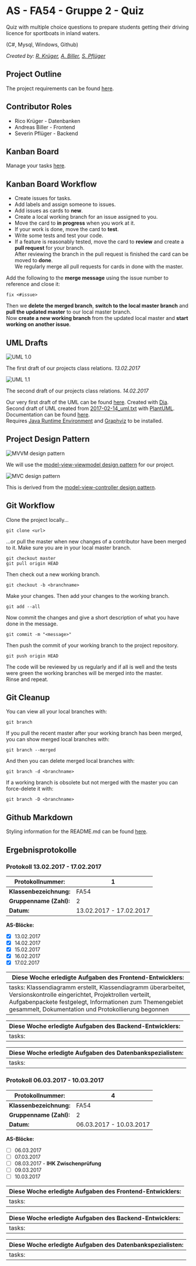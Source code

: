 ﻿# AS - FA54 - Gruppe 2 - Quiz

Quiz with multiple choice questions to prepare students getting their driving licence for sportboats in inland waters.  

(C#, Mysql, Windows, Github)  

*Created by: [R. Krüger](mailto:krueger.rico@web.de), [A. Biller](mailto:andie.biller@gmail.com), [S. Pflüger](mailto:sev@erratic-ink.com)*  

## Project Outline

The project requirements can be found [here](/pdf/Lernsituation.pdf?raw=true).  

## Contributor Roles

- Rico Krüger - Datenbanken  
- Andreas Biller - Frontend  
- Severin Pflüger - Backend  

## Kanban Board

Manage your tasks [here](https://github.com/ndbiller/as-fa54-quiz/projects/2). 

## Kanban Board Workflow

- Create issues for tasks.  
- Add labels and assign someone to issues.  
- Add issues as cards to **new**.  
- Create a local working branch for an issue assigned to you.  
- Move the card to **in progress** when you work at it.  
- If your work is done, move the card to **test**.  
- Write some tests and test your code.  
- If a feature is reasonably tested, move the card to **review** and create a **pull request** for your branch.  
After reviewing the branch in the pull request is finished the card can be moved to **done**.  
We regularly merge all pull requests for cards in done with the master.  

Add the following to the **merge message** using the issue number to reference and close it:  

```
fix <#issue>
```

Then we **delete the merged branch**, **switch to the local master branch** and **pull the updated master** to our local master branch.  
Now **create a new working branch** from the updated local master and **start working on another issue**.  

## UML Drafts

![UML 1.0](/img/2017-02-13_uml.png?raw=true "UML 1.0")  

The first draft of our projects class relations. *13.02.2017*    

![UML 1.1](/img/2017-02-14_uml.png?raw=true "UML 1.1")  

The second draft of our projects class relations. *14.02.2017*  

Our very first draft of the UML can be found [here](/uml/2017-02-13_uml.dia). Created with [Dia](http://dia-installer.de/).  
Second draft of UML created from [2017-02-14_uml.txt](/uml/2017-02-14_uml.txt) with [PlantUML](http://plantuml.com/).  
Documentation can be found [here](http://plantuml.com/PlantUML_Language_Reference_Guide.pdf).  
Requires [Java Runtime Environment](https://www.java.com/en/download/) and [Graphviz](http://www.graphviz.org/) to be installed.  

## Project Design Pattern

![](/img/MVVMPattern.png?raw=true "MVVM design pattern")  

We will use the [model-view-viewmodel design pattern](https://en.wikipedia.org/wiki/Model%E2%80%93view%E2%80%93viewmodel) for our project.

![](/img/MVC-basic.svg.png?raw=true "MVC design pattern")  

This is derived from the [model-view-controller design pattern](https://en.wikipedia.org/wiki/Model%E2%80%93view%E2%80%93controller).  

## Git Workflow

Clone the project locally...  

```
git clone <url>
```

...or pull the master when new changes of a contributor have been merged to it. Make sure you are in your local master branch.  

```
git checkout master
git pull origin HEAD
```

Then check out a new working branch.  

```
git checkout -b <branchname>
```

Make your changes. Then add your changes to the working branch.  

```
git add --all
```

Now commit the changes and give a short description of what you have done in the message.  

```
git commit -m "<message>"
```

Then push the commit of your working branch to the project repository.  

```
git push origin HEAD
```

The code will be reviewed by us regularly and if all is well and the tests were green the working branches will be merged into the master.  
Rinse and repeat.  

## Git Cleanup

You can view all your local branches with:  

```
git branch
```

If you pull the recent master after your working branch has been merged, you can show merged local branches with:  

```
git branch --merged
```

And then you can delete merged local branches with:  

```
git branch -d <branchname>
```

If a working branch is obsolete but not merged with the master you can force-delete it with:  

```
git branch -D <branchname>
```

## Github Markdown

Styling information for the README.md can be found [here](https://guides.github.com/features/mastering-markdown/#GitHub-flavored-markdown).  

## Ergebnisprotokolle

### Protokoll 13.02.2017 - 17.02.2017

**Protokollnummer:** | 1
--- | ---
**Klassenbezeichnung:** | FA54
**Gruppenname (Zahl):** | 2
**Datum:** | 13.02.2017 - 17.02.2017

**AS-Blöcke:**  
- [x] 13.02.2017  
- [x] 14.02.2017  
- [x] 15.02.2017  
- [x] 16.02.2017  
- [x] 17.02.2017  

**Diese Woche erledigte Aufgaben des Frontend-Entwicklers:** |
---|
tasks: Klassendiagramm erstellt, Klassendiagramm überarbeitet, Versionskontrolle eingerichtet, Projektrollen verteilt, Aufgabenpackete festgelegt, Informationen zum Themengebiet gesammelt, Dokumentation und Protokollierung begonnen|

**Diese Woche erledigte Aufgaben des Backend-Entwicklers:** |
---|
tasks: |

**Diese Woche erledigte Aufgaben des Datenbankspezialisten:**|
---|
tasks: |


### Protokoll 06.03.2017 - 10.03.2017

**Protokollnummer:** | 4
--- | ---
**Klassenbezeichnung:** | FA54
**Gruppenname (Zahl):** | 2
**Datum:** | 06.03.2017 - 10.03.2017

**AS-Blöcke:**  
- [ ] 06.03.2017  
- [ ] 07.03.2017  
- [ ] 08.03.2017 - **IHK Zwischenprüfung**  
- [ ] 09.03.2017  
- [ ] 10.03.2017  

**Diese Woche erledigte Aufgaben des Frontend-Entwicklers:** |
---|
tasks: |

**Diese Woche erledigte Aufgaben des Backend-Entwicklers:** |
---|
tasks: |

**Diese Woche erledigte Aufgaben des Datenbankspezialisten:**|
---|
tasks: |
